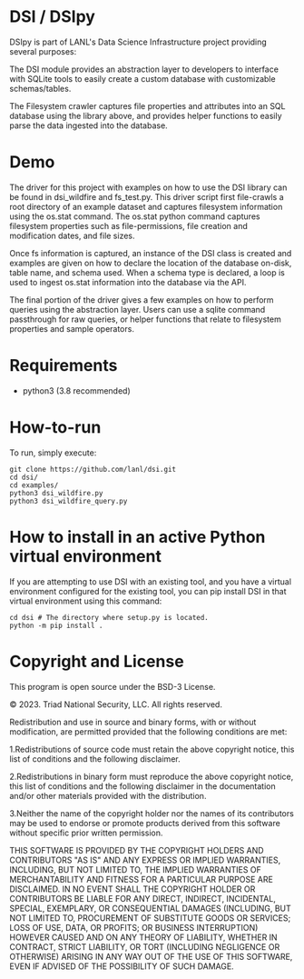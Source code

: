 # DSI / DSIpy

DSIpy is part of LANL's Data Science Infrastructure project providing several purposes:

The DSI module provides an abstraction layer to developers to interface with SQLite tools to easily create a custom database with customizable schemas/tables.

The Filesystem crawler captures file properties and attributes into an SQL database using the library above, and provides helper functions to easily parse the data ingested into the database.

# Demo

The driver for this project with examples on how to use the DSI library can be found in dsi_wildfire and fs_test.py. This driver script first file-crawls a root directory of an example dataset and captures filesystem information using the os.stat command. The os.stat python command captures filesystem properties such as file-permissions, file creation and modification dates, and file sizes.

Once fs information is captured, an instance of the DSI class is created and examples are given on how to declare the location of the database on-disk, table name, and schema used. When a schema type is declared, a loop is used to ingest os.stat information into the database via the API.

The final portion of the driver gives a few examples on how to perform queries using the abstraction layer. Users can use a sqlite command passthrough for raw queries, or helper functions that relate to filesystem properties and sample operators.

# Requirements

* python3 (3.8 recommended)

# How-to-run

To run, simply execute:

```
git clone https://github.com/lanl/dsi.git
cd dsi/
cd examples/
python3 dsi_wildfire.py
python3 dsi_wildfire_query.py
```

# How to install in an active Python virtual environment
If you are attempting to use DSI with an existing tool, and you have a virtual environment configured for the existing tool, you can pip install DSI in that virtual environment using this command:
```
cd dsi # The directory where setup.py is located.
python -m pip install .
```

# Copyright and License

This program is open source under the BSD-3 License.

© 2023. Triad National Security, LLC. All rights reserved.

Redistribution and use in source and binary forms, with or without modification, are permitted
provided that the following conditions are met:

1.Redistributions of source code must retain the above copyright notice, this list of conditions and
the following disclaimer.
 
2.Redistributions in binary form must reproduce the above copyright notice, this list of conditions
and the following disclaimer in the documentation and/or other materials provided with the
distribution.
 
3.Neither the name of the copyright holder nor the names of its contributors may be used to endorse
or promote products derived from this software without specific prior written permission.

THIS SOFTWARE IS PROVIDED BY THE COPYRIGHT HOLDERS AND CONTRIBUTORS "AS
IS" AND ANY EXPRESS OR IMPLIED WARRANTIES, INCLUDING, BUT NOT LIMITED TO, THE
IMPLIED WARRANTIES OF MERCHANTABILITY AND FITNESS FOR A PARTICULAR
PURPOSE ARE DISCLAIMED. IN NO EVENT SHALL THE COPYRIGHT HOLDER OR
CONTRIBUTORS BE LIABLE FOR ANY DIRECT, INDIRECT, INCIDENTAL, SPECIAL,
EXEMPLARY, OR CONSEQUENTIAL DAMAGES (INCLUDING, BUT NOT LIMITED TO,
PROCUREMENT OF SUBSTITUTE GOODS OR SERVICES; LOSS OF USE, DATA, OR PROFITS;
OR BUSINESS INTERRUPTION) HOWEVER CAUSED AND ON ANY THEORY OF LIABILITY,
WHETHER IN CONTRACT, STRICT LIABILITY, OR TORT (INCLUDING NEGLIGENCE OR
OTHERWISE) ARISING IN ANY WAY OUT OF THE USE OF THIS SOFTWARE, EVEN IF
ADVISED OF THE POSSIBILITY OF SUCH DAMAGE.
